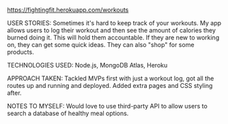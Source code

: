 https://fightingfit.herokuapp.com/workouts

USER STORIES:
Sometimes it's hard to keep track of your workouts. My app allows users to log their workout and then see the amount of calories they burned doing it. This will hold them accountable. If they are new to working on, they can get some quick ideas. They can also "shop" for some products.

TECHNOLOGIES USED:
Node.js, MongoDB Atlas, Heroku

APPROACH TAKEN:
Tackled MVPs first with just a workout log, got all the routes up and running and deployed. Added extra pages and CSS styling after.

NOTES TO MYSELF:
Would love to use third-party API to allow users to search a database of healthy meal options.
